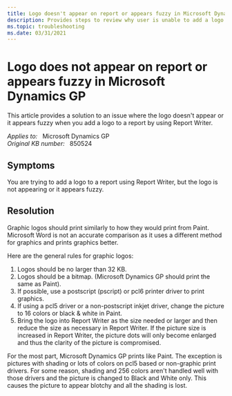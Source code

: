 ```yaml
---
title: Logo doesn't appear on report or appears fuzzy in Microsoft Dynamics GP
description: Provides steps to review why user is unable to add a logo to a report writer report.
ms.topic: troubleshooting
ms.date: 03/31/2021
---
```

# Logo does not appear on report or appears fuzzy in Microsoft Dynamics GP

This article provides a solution to an issue where the logo doesn't appear or it appears fuzzy when you add a logo to a report by using Report Writer.

_Applies to:_ &nbsp; Microsoft Dynamics GP  
_Original KB number:_ &nbsp; 850524

## Symptoms

You are trying to add a logo to a report using Report Writer, but the logo is not appearing or it appears fuzzy.

## Resolution

Graphic logos should print similarly to how they would print from Paint. Microsoft Word is not an accurate comparison as it uses a different method for graphics and prints graphics better.

Here are the general rules for graphic logos:

1. Logos should be no larger than 32 KB.
2. Logos should be a bitmap. (Microsoft Dynamics GP should print the same as Paint).
3. If possible, use a postscript (pscript) or pcl6 printer driver to print graphics.
4. If using a pcl5 driver or a non-postscript inkjet driver, change the picture to 16 colors or black &amp; white in Paint.
5. Bring the logo into Report Writer as the size needed or larger and then reduce the size as necessary in Report Writer. If the picture size is increased in Report Writer, the picture dots will only become enlarged and thus the clarity of the picture is compromised.

For the most part, Microsoft Dynamics GP prints like Paint. The exception is pictures with shading or lots of colors on pcl5 based or non-graphic print drivers. For some reason, shading and 256 colors aren't handled well with those drivers and the picture is changed to Black and White only. This causes the picture to appear blotchy and all the shading is lost.
